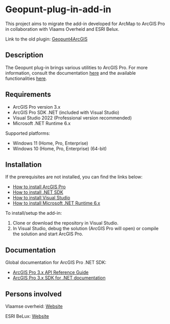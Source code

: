 # Geopunt-plug-in-add-in

This project aims to migrate the add-in developed for ArcMap to ArcGIS Pro in collaboration with Vlaams Overheid and ESRI Belux.

Link to the old plugin: [Geopunt4ArcGIS](https://github.com/Informatievlaanderen/geopunt-plugins-arcgismap)

## Description

The Geopunt plug-in brings various utilities to ArcGIS Pro. For more information, consult the documentation [here](https://www.vlaanderen.be/geopunt/plug-ins/arcgis-plug-in) and the available functionalities [here](https://www.vlaanderen.be/geopunt/plug-ins/arcgis-plug-in/functionaliteiten-arcgis-plug-in).

## Requirements

- ArcGIS Pro version 3.x
- ArcGIS Pro SDK .NET (included with Visual Studio)
- Visual Studio 2022 (Professional version recommended)
- Microsoft .NET Runtime 6.x

Supported platforms:

- Windows 11 (Home, Pro, Enterprise)
- Windows 10 (Home, Pro, Enterprise) (64-bit)

## Installation

If the prerequisites are not installed, you can find the links below:

- [How to install ArcGIS Pro](https://pro.arcgis.com/en/pro-app/latest/get-started/install-and-sign-in-to-arcgis-pro.htm)
- [How to install .NET SDK](https://github.com/Esri/arcgis-pro-sdk/wiki/ProGuide-Installation-and-Upgrade)
- [How to install Visual Studio](https://visualstudio.microsoft.com/downloads/)
- [How to install Microsoft .NET Runtime 6.x](https://dotnet.microsoft.com/en-us/download/dotnet/6.0)

To install/setup the add-in:

1. Clone or download the repository in Visual Studio.
2. In Visual Studio, debug the solution (ArcGIS Pro will open) or compile the solution and start ArcGIS Pro.

## Documentation

Global documentation for ArcGIS Pro .NET SDK:

- [ArcGIS Pro 3.x API Reference Guide](https://pro.arcgis.com/en/pro-app/latest/sdk/api-reference/topic1.html)
- [ArcGIS Pro 3.x SDK for .NET documentation](https://github.com/esri/arcgis-pro-sdk/wiki)

## Persons involved

Vlaamse overheid: [Website](https://www.vlaanderen.be/)

ESRI BeLux: [Website](https://esribelux.com/)
